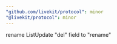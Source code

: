 ```yaml
---
"github.com/livekit/protocol": minor
"@livekit/protocol": minor
---
```


rename ListUpdate "del" field to "rename"
